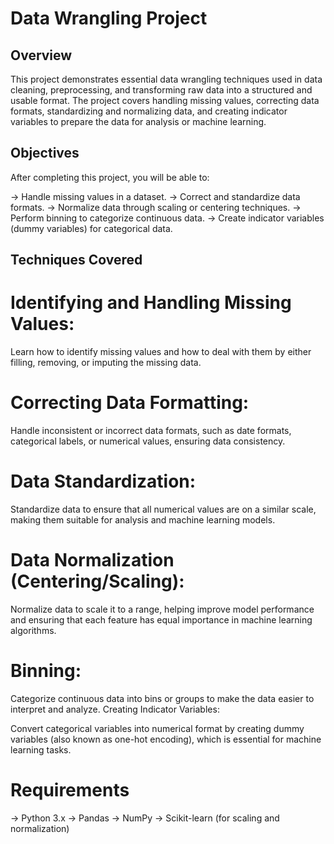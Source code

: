 # Data Wrangling Project

## Overview
This project demonstrates essential data wrangling techniques used in data cleaning, preprocessing, and transforming raw data into a structured and usable format. The project covers handling missing values, correcting data formats, standardizing and normalizing data, and creating indicator variables to prepare the data for analysis or machine learning.

## Objectives
After completing this project, you will be able to:

-> Handle missing values in a dataset.
-> Correct and standardize data formats.
-> Normalize data through scaling or centering techniques.
-> Perform binning to categorize continuous data.
-> Create indicator variables (dummy variables) for categorical data.

## Techniques Covered
# Identifying and Handling Missing Values:

Learn how to identify missing values and how to deal with them by either filling, removing, or imputing the missing data.

# Correcting Data Formatting:

Handle inconsistent or incorrect data formats, such as date formats, categorical labels, or numerical values, ensuring data consistency.

# Data Standardization:

Standardize data to ensure that all numerical values are on a similar scale, making them suitable for analysis and machine learning models.

# Data Normalization (Centering/Scaling):

Normalize data to scale it to a range, helping improve model performance and ensuring that each feature has equal importance in machine learning algorithms.

# Binning:

Categorize continuous data into bins or groups to make the data easier to interpret and analyze.
Creating Indicator Variables:

Convert categorical variables into numerical format by creating dummy variables (also known as one-hot encoding), which is essential for machine learning tasks.

# Requirements
-> Python 3.x
-> Pandas
-> NumPy
-> Scikit-learn (for scaling and normalization)
